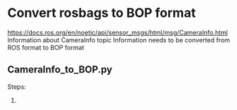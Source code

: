 # Convert rosbags to BOP format

https://docs.ros.org/en/noetic/api/sensor_msgs/html/msg/CameraInfo.html
Information about CameraInfo topic
Information needs to be converted from ROS format to BOP format

## CameraInfo_to_BOP.py

Steps:

1. 
